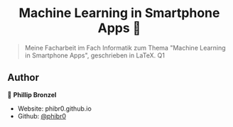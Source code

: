 <h1 align="center">Machine Learning in Smartphone Apps 📱</h1>
<p>
</p>

> Meine Facharbeit im Fach Informatik zum Thema &#34;Machine Learning in Smartphone Apps&#34;, geschrieben in LaTeX. Q1

## Author

👤 **Phillip Bronzel**

* Website: phibr0.github.io
* Github: [@phibr0](https://github.com/phibr0)

